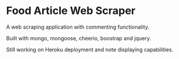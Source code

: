 # Food Article Web Scraper

A web scraping application with commenting functionality. 

Built with mongo, mongoose, cheerio, boostrap and jquery.

Still working on Heroku deployment and note displaying capabilities.
